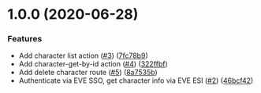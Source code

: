 # 1.0.0  (2020-06-28)


### Features

* Add character list action ([#3](https://github.com/f1monkey/eve-characters/issues/3)) ([7fc78b9](https://github.com/f1monkey/eve-characters/commit/7fc78b9c7866f3e01faf7d580cfa854acbffd561))
* Add character-get-by-id action ([#4](https://github.com/f1monkey/eve-characters/issues/4)) ([322ffbf](https://github.com/f1monkey/eve-characters/commit/322ffbfa5775d4b9993bbdf5138e3e526a639805))
* Add delete character route ([#5](https://github.com/f1monkey/eve-characters/issues/5)) ([8a7535b](https://github.com/f1monkey/eve-characters/commit/8a7535b6910a1fffd5960b120990e2b7e4d1ef38))
* Authenticate via EVE SSO, get character info via EVE ESI ([#2](https://github.com/f1monkey/eve-characters/issues/2)) ([46bcf42](https://github.com/f1monkey/eve-characters/commit/46bcf42cce5387ac25eab41ecf729b0878955702))



